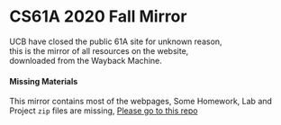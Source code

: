 # CS61A 2020 Fall Mirror

UCB have closed the public 61A site for unknown reason,  
this is the mirror of all resources on the website,  
downloaded from the Wayback Machine.   

#### Missing Materials

This mirror contains most of the webpages,
Some Homework, Lab and Project `zip` files are missing,
[Please go to this repo](https://github.com/kckckcd/cs-61a-fall2020-)
